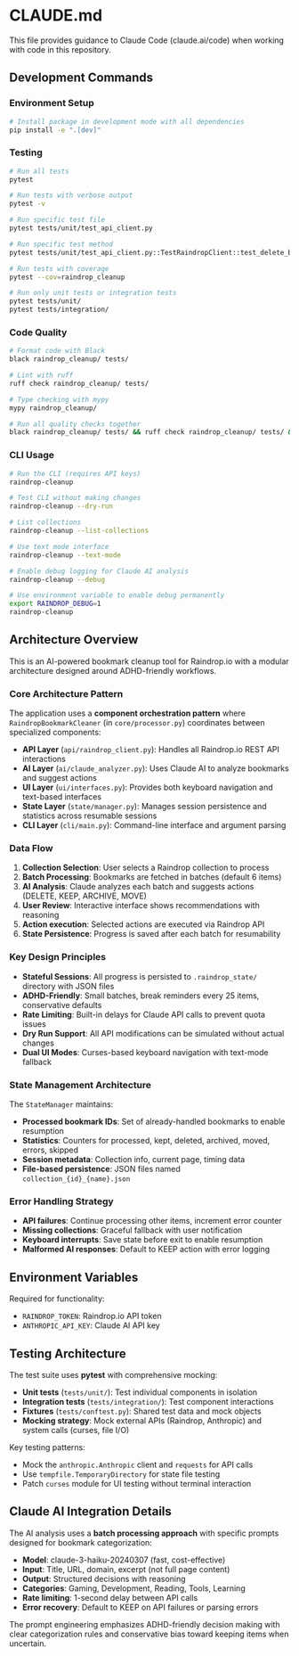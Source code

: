 # CLAUDE.md

This file provides guidance to Claude Code (claude.ai/code) when working with code in this repository.

## Development Commands

### Environment Setup
```bash
# Install package in development mode with all dependencies
pip install -e ".[dev]"
```

### Testing
```bash
# Run all tests
pytest

# Run tests with verbose output
pytest -v

# Run specific test file
pytest tests/unit/test_api_client.py

# Run specific test method
pytest tests/unit/test_api_client.py::TestRaindropClient::test_delete_bookmark_success

# Run tests with coverage
pytest --cov=raindrop_cleanup

# Run only unit tests or integration tests
pytest tests/unit/
pytest tests/integration/
```

### Code Quality
```bash
# Format code with Black
black raindrop_cleanup/ tests/

# Lint with ruff
ruff check raindrop_cleanup/ tests/

# Type checking with mypy
mypy raindrop_cleanup/

# Run all quality checks together
black raindrop_cleanup/ tests/ && ruff check raindrop_cleanup/ tests/ && mypy raindrop_cleanup/
```

### CLI Usage
```bash
# Run the CLI (requires API keys)
raindrop-cleanup

# Test CLI without making changes
raindrop-cleanup --dry-run

# List collections
raindrop-cleanup --list-collections

# Use text mode interface
raindrop-cleanup --text-mode

# Enable debug logging for Claude AI analysis
raindrop-cleanup --debug

# Use environment variable to enable debug permanently
export RAINDROP_DEBUG=1
raindrop-cleanup
```

## Architecture Overview

This is an AI-powered bookmark cleanup tool for Raindrop.io with a modular architecture designed around ADHD-friendly workflows.

### Core Architecture Pattern

The application uses a **component orchestration pattern** where `RaindropBookmarkCleaner` (in `core/processor.py`) coordinates between specialized components:

- **API Layer** (`api/raindrop_client.py`): Handles all Raindrop.io REST API interactions
- **AI Layer** (`ai/claude_analyzer.py`): Uses Claude AI to analyze bookmarks and suggest actions
- **UI Layer** (`ui/interfaces.py`): Provides both keyboard navigation and text-based interfaces
- **State Layer** (`state/manager.py`): Manages session persistence and statistics across resumable sessions
- **CLI Layer** (`cli/main.py`): Command-line interface and argument parsing

### Data Flow

1. **Collection Selection**: User selects a Raindrop collection to process
2. **Batch Processing**: Bookmarks are fetched in batches (default 6 items)
3. **AI Analysis**: Claude analyzes each batch and suggests actions (DELETE, KEEP, ARCHIVE, MOVE)
4. **User Review**: Interactive interface shows recommendations with reasoning
5. **Action execution**: Selected actions are executed via Raindrop API
6. **State Persistence**: Progress is saved after each batch for resumability

### Key Design Principles

- **Stateful Sessions**: All progress is persisted to `.raindrop_state/` directory with JSON files
- **ADHD-Friendly**: Small batches, break reminders every 25 items, conservative defaults
- **Rate Limiting**: Built-in delays for Claude API calls to prevent quota issues  
- **Dry Run Support**: All API modifications can be simulated without actual changes
- **Dual UI Modes**: Curses-based keyboard navigation with text-mode fallback

### State Management Architecture

The `StateManager` maintains:
- **Processed bookmark IDs**: Set of already-handled bookmarks to enable resumption
- **Statistics**: Counters for processed, kept, deleted, archived, moved, errors, skipped
- **Session metadata**: Collection info, current page, timing data
- **File-based persistence**: JSON files named `collection_{id}_{name}.json`

### Error Handling Strategy

- **API failures**: Continue processing other items, increment error counter
- **Missing collections**: Graceful fallback with user notification  
- **Keyboard interrupts**: Save state before exit to enable resumption
- **Malformed AI responses**: Default to KEEP action with error logging

## Environment Variables

Required for functionality:
- `RAINDROP_TOKEN`: Raindrop.io API token
- `ANTHROPIC_API_KEY`: Claude AI API key

## Testing Architecture

The test suite uses **pytest** with comprehensive mocking:

- **Unit tests** (`tests/unit/`): Test individual components in isolation
- **Integration tests** (`tests/integration/`): Test component interactions
- **Fixtures** (`tests/conftest.py`): Shared test data and mock objects
- **Mocking strategy**: Mock external APIs (Raindrop, Anthropic) and system calls (curses, file I/O)

Key testing patterns:
- Mock the `anthropic.Anthropic` client and `requests` for API calls
- Use `tempfile.TemporaryDirectory` for state file testing
- Patch `curses` module for UI testing without terminal interaction

## Claude AI Integration Details

The AI analysis uses a **batch processing approach** with specific prompts designed for bookmark categorization:

- **Model**: claude-3-haiku-20240307 (fast, cost-effective)
- **Input**: Title, URL, domain, excerpt (not full page content)
- **Output**: Structured decisions with reasoning
- **Categories**: Gaming, Development, Reading, Tools, Learning
- **Rate limiting**: 1-second delay between API calls
- **Error recovery**: Default to KEEP on API failures or parsing errors

The prompt engineering emphasizes ADHD-friendly decision making with clear categorization rules and conservative bias toward keeping items when uncertain.